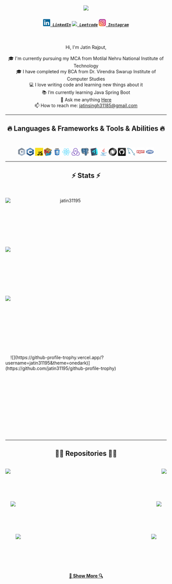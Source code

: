 <h1 align="center">
  <a href="https://git.io/typing-svg">
    <img src="https://readme-typing-svg.herokuapp.com/?lines=Hello,+There!+👋;This+is+Jatin+Rajput....;Nice+to+meet+you!&center=true&size=30">
  </a>
</h1>

<h5 align="center">
  <code><a href="https://www.linkedin.com/in/jatin31195/" title="LinkedIn Profile"><img width="22" src="images/linkedin.svg"> LinkedIn</a></code>
  <code><a href="https://leetcode.com/u/jatin31195/" title="HackerRank Profile"><img width="22" src="https://img.icons8.com/?size=100&id=9L16NypUzu38&format=png&color=000000"> Leetcode</a></code>
  <code><a href="https://www.instagram.com/rajpoot_sahab._/" title="Instagram Profile"><img width="22" src="images/instagram.svg"> Instagram</a></code>
</h5>
<br>
<p align="center">
  Hi, I'm Jatin Rajput, 
  <br>
  <br>
  🎓 I'm currently pursuing my MCA from Motilal Nehru National Institute of Technology
  <br>
  🎓 I have completed my BCA from Dr. Virendra Swarup Institute of Computer Studies
  <br>
  💻 I love writing code and learning new things about it
  <br>
  📚 I’m currently learning Java Spring Boot
  <br>
  💬 Ask me anything <a href="https://github.com/jatin31195/jatin31195/issues" title="Issues">Here</a>
  <br>
  📫 How to reach me: <a href="mailto:jatinsingh31185@gmail.com">jatinsingh31185@gmail.com</a>
</p>

<hr>
<h2 align="center">🔥 Languages & Frameworks & Tools & Abilities 🔥</h2>
<br>
<p align="center">
  <code><img title="C" height="25" src="images/c.svg"></code>
  <code><img title="C++" height="25" src="images/cpp.svg"></code>
  <code><img title="Javascript" height="25" src="images/javascript.svg"></code>
  <code><img title="Problem Solving" height="25" src="images/problemSolving.png"></code>
  <code><img title="CSS" height="25" src="images/css.svg"></code>
  <code><img title="React" height="25" src="images/react-original.svg"></code>
  <code><img title="Redux" height="25" src="images/redux.svg"></code>
  <code><img title="PostgreSQL" height="25" src="images/postgresql.svg"></code>
  <code><img title="Visual Studio Code" height="25" src="images/vscode.png"></code>
  <code><img title="Java" height="25" src="images/java-original.svg"></code>
  <code><img title="JSON" height="25" src="images/json.svg"></code>
  <code><img title="GitHub" height="25" src="images/github.svg"></code>
  <code><img title="MySQL" height="25" src="images/mysql.svg"></code>
  <code><img title="npm" height="25" src="images/npm.svg"></code>
  <code><img title="PHP" height="25" src="images/php.svg"></code>
</p>
<hr>

<h2 align="center">⚡ Stats ⚡</h2>
<br>
<p align=center>
  <div align=center>
    <a href="https://github.com/denvercoder1/github-readme-streak-stats" title="Go to Source">
      <img align="left" width=390 src="https://streak-stats.demolab.com/?user=jatin31195&theme=react&border=61dafb&hide_border=true" alt="jatin31195" />
    </a>
    <br><br><br><br><br><br><br><br><br>
    <a href="https://github.com/anuraghazra/github-readme-stats" title="Go to Source">
      <img align="left" width=390 src="https://github-readme-stats.vercel.app/api?username=jatin31195&show_icons=true&theme=react&border_color=61dafb&hide_border=true" />
    </a>
  </div>
  <br><br><br><br><br><br><br><br><br>
  
  <div align=center>
    <a href="https://github.com/anuraghazra/github-readme-stats">
      <img height=200 align="left" src="https://github-readme-stats.vercel.app/api/top-langs/?username=jatin31195&hide=c%23,powershell,Mathematica,Ruby,Objective-C,Objective-C%2b%2b,Cuda&title_color=61dafb&text_color=ffffff&icon_color=61dafb&bg_color=20232a&langs_count=8&layout=compact&border_color=61dafb&hide_border=true&size_weight=0.5&count_weight=0.5" />
    </a>
  </div>
  <br>
  
</p>
<br><br><br><br><br><br><br><br><br>
![](https://github-profile-trophy.vercel.app/?username=jatin31195&theme=onedark)](https://github.com/jatin31195/github-profile-trophy)


<br><br><br><br><br><br><br><br><br><br><br>
<hr>
<h2 align="center">👨‍💻 Repositories 👨‍💻</h2>
<br>
<div width="100%" align="center">
  <a align="left" href="https://github.com/jatin31195/BlogSite" title="Blog Site"><img align="left" height="115" src="https://github-readme-stats.vercel.app/api/pin/?username=jatin31195&repo=BlogSite&theme=react&border_color=61dafb&border_radius=10"></a>
  <a align="right" href="https://github.com/jatin31195/ChatShat" title="ChatShat"><img align="right" height="115" src="https://github-readme-stats.vercel.app/api/pin/?username=jatin31195&repo=ChatShat&theme=react&border_color=61dafb&border_radius=10"></a>
</div>
<br/><br/><br/><br/><br/><br/>
<div width="100%" align="center">
  <a align="left" href="https://github.com/jatin31195/minigame" title="Mini Game"><img align="left" height="115" src="https://github-readme-stats.vercel.app/api/pin/?username=jatin31195&repo=minigame&theme=react&border_color=61dafb&border_radius=10"></a>
  <a align="right" href="https://github.com/jatin31195/bootproject1" title="Boot Project 1"><img align="right" height="115" src="https://github-readme-stats.vercel.app/api/pin/?username=jatin31195&repo=bootproject1&theme=react&border_color=61dafb&border_radius=10"></a>
</div>
<br/><br/><br/><br/><br/><br/>
<div width="100%" align="center">
  <a align="left" href="https://github.com/jatin31195/bootproject2" title="Boot Project 2"><img align="left" height="115" src="https://github-readme-stats.vercel.app/api/pin/?username=jatin31195&repo=bootproject2&theme=react&border_color=61dafb&border_radius=10"></a>
  <a align="right" href="https://github.com/jatin31195/Tanabata-Typing" title="Tanabata Typing"><img align="right" height="115" src="https://github-readme-stats.vercel.app/api/pin/?username=jatin31195&repo=Tanabata-Typing&theme=react&border_color=61dafb&border_radius=10"></a>
</div>
<br/><br/><br/><br/><br/><br/>

<h4 align="center">
  <a href="https://github.com/jatin31195?tab=repositories" title="Show Repositories">🔎 Show More 🔍</a>
</h4>
